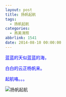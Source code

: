 ```yaml
---
layout: post
title: 扬帆起航
tags:
  - 扬帆起航
categories:
  - 燕美清照
abbrlink: 1541
date: 2014-08-10 00:00:00
---
```


<!-- build time:Sat Jun 23 2018 12:05:16 GMT+0800 (中国标准时间) -->

<span style="color:#00f">蓝蓝的天似蓝蓝的海，</span>

<span style="color:#00f">白白的云正杨帆来。</span>

<span style="color:#00f">起航咯。。。</span>

![扬帆起航](http://ww2.sinaimg.cn/large/4eed32f2jw1ej7qj828vlj21kw2t3awv.jpg "扬帆起航")
<!-- rebuild by neat -->